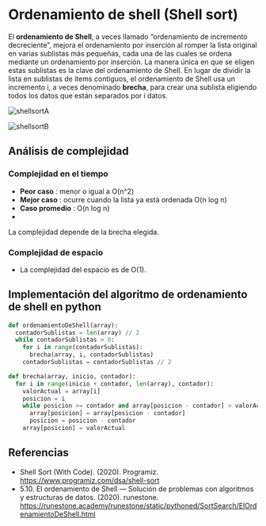 # Ordenamiento de shell (Shell sort)

El **ordenamiento de Shell**, a veces llamado “ordenamiento de incremento decreciente”, mejora el ordenamiento por inserción al romper la lista original en varias sublistas más pequeñas, cada una de las cuales se ordena mediante un ordenamiento por inserción. La manera única en que se eligen estas sublistas es la clave del ordenamiento de Shell. En lugar de dividir la lista en sublistas de ítems contiguos, el ordenamiento de Shell usa un incremento i, a veces denominado **brecha**, para crear una sublista eligiendo todos los datos que están separados por i datos.

![shellsortA](https://user-images.githubusercontent.com/42527034/120552812-53f91480-c3bd-11eb-960a-40ecb3ac8d3b.png)

![shellsortB](https://user-images.githubusercontent.com/42527034/120552846-5fe4d680-c3bd-11eb-902a-fc30024b8b9e.png)

## Análisis de complejidad

### Complejidad en el tiempo
* **Peor caso** : menor o igual a O(n^2)
* **Mejor caso** : ocurre cuando la lista ya está ordenada O(n log n)
* **Caso promedio** : O(n log n)
* 
La complejidad depende de la brecha elegida.

### Complejidad de espacio
* La complejidad del espacio es de O(1).

## Implementación del algoritmo de ordenamiento de shell en python

```python
def ordenamientoDeShell(array):
  contadorSublistas = len(array) // 2
  while contadorSublistas > 0:
    for i in range(contadorSublistas):
      brecha(array, i, contadorSublistas)
    contadorSublistas = contadorSublistas // 2

def brecha(array, inicio, contador):
  for i in range(inicio + contador, len(array), contador):
    valorActual = array[i]
    posicion = i
    while posicion >= contador and array[posicion - contador] > valorActual:
      array[posicion] = array[posicion - contador]
      posicion = posicion - contador
    array[posicion] = valorActual
```

## Referencias

* Shell Sort (With Code). (2020). Programiz. https://www.programiz.com/dsa/shell-sort
* 5.10. El ordenamiento de Shell — Solución de problemas con algoritmos y estructuras de datos. (2020). runestone. https://runestone.academy/runestone/static/pythoned/SortSearch/ElOrdenamientoDeShell.html

